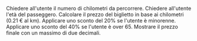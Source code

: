 Chiedere all'utente il numero di chilometri da percorrere.
Chiedere all'utente l'età del passeggero.
Calcolare il prezzo del biglietto in base ai chilometri (0.21 € al km).
Applicare uno sconto del 20% se l'utente è minorenne.
Applicare uno sconto del 40% se l'utente è over 65.
Mostrare il prezzo finale con un massimo di due decimali.